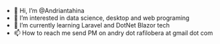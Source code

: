 - 👋 Hi, I’m @Andriantahina
- 👀 I’m interested in data science, desktop and web programing
- 🌱 I’m currently learning Laravel and DotNet Blazor tech
- 📫 How to reach me send PM on andry dot rafilobera at gmail dot com

<!---
Andriantahina/Andriantahina is a ✨ special ✨ repository because its `README.md` (this file) appears on your GitHub profile.
You can click the Preview link to take a look at your changes.
--->
